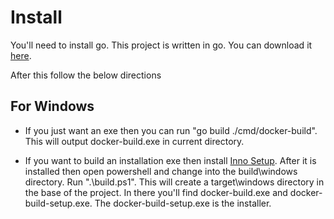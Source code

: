 # Install

You'll need to install go. This project is written in go. You can download it [here](https://go.dev/dl/).

After this follow the below directions

## For Windows

- If you just want an exe then you can run "go build ./cmd/docker-build". 
This will output docker-build.exe in current directory.

- If you want to build an installation exe then install [Inno Setup](https://jrsoftware.org/isinfo.php).
After it is installed then open powershell and change into the build\windows directory. Run ".\build.ps1".
This will create a target\windows directory in the base of the project. In there you'll find 
docker-build.exe and docker-build-setup.exe. The docker-build-setup.exe is the installer.
